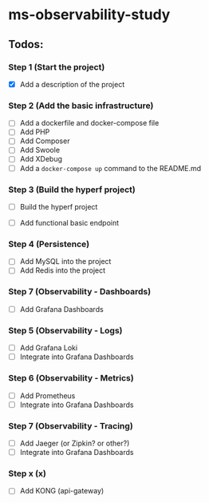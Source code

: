 # ms-observability-study

## Todos:

### Step 1 (Start the project)
- [x] Add a description of the project

### Step 2 (Add the basic infrastructure)
- [ ] Add a dockerfile and docker-compose file
- [ ] Add PHP
- [ ] Add Composer
- [ ] Add Swoole
- [ ] Add XDebug
- [ ] Add a `docker-compose up` command to the README.md

### Step 3 (Build the hyperf project)
- [ ] Build the hyperf project
- [ ] Add functional basic endpoint


### Step 4 (Persistence)
- [ ] Add MySQL into the project
- [ ] Add Redis into the project

### Step 7 (Observability - Dashboards)
- [ ] Add Grafana Dashboards

### Step 5 (Observability - Logs)
- [ ] Add Grafana Loki
- [ ] Integrate into Grafana Dashboards

### Step 6 (Observability - Metrics)
- [ ] Add Prometheus
- [ ] Integrate into Grafana Dashboards

### Step 7 (Observability - Tracing)
- [ ] Add Jaeger (or Zipkin? or other?)
- [ ] Integrate into Grafana Dashboards

### Step x (x)
- [ ] Add KONG (api-gateway)
